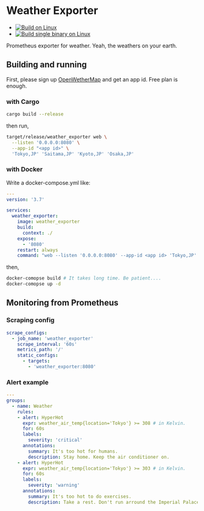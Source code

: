 # Weather Exporter

- [![Build on Linux](https://github.com/ledyba/weather_exporter/workflows/Build%20on%20Linux/badge.svg)](https://github.com/ledyba/weather_exporter/actions?query=workflow%3A%22Build+on+Linux%22)
- [![Build single binary on Linux](https://github.com/ledyba/weather_exporter/workflows/Build%20single%20binary%20on%20Linux/badge.svg)](https://github.com/ledyba/weather_exporter/actions?query=workflow%3A%22Build+single+binary+on+Linux%22)

Prometheus exporter for weather. Yeah, the weathers on your earth.

## Building and running

First, please sign up [OpenWetherMap](https://home.openweathermap.org/) and get an app id. Free plan is enough.

### with Cargo

```bash
cargo build --release
```

then run,

```bash
target/release/weather_exporter web \
  --listen '0.0.0.0:8080' \
  --app-id "<app id>" \
  'Tokyo,JP' 'Saitama,JP' 'Kyoto,JP' 'Osaka,JP'
```

### with Docker

Write a docker-compose.yml like:

```yaml
---
version: '3.7'

services:
  weather_exporter:
    image: weather_exporter
    build:
      context: ./
    expose:
      - '8080'
    restart: always
    command: "web --listen '0.0.0.0:8080' --app-id <app id> 'Tokyo,JP' 'Saitama,JP' 'Kyoto,JP' 'Osaka,JP'"
```

then,

```bash
docker-comopse build # It takes long time. Be patient....
docker-comopse up -d
```

## Monitoring from Prometheus

### Scraping config

```yaml
scrape_configs:
  - job_name: 'weather_exporter'
    scrape_interval: '60s'
    metrics_path: '/'
    static_configs:
      - targets:
        - 'weather_exporter:8080'
```

### Alert example

```yaml
---
groups:
  - name: Weather
    rules:
    - alert: HyperHot
      expr: weather_air_temp{location='Tokyo'} >= 308 # in Kelvin.
      for: 60s
      labels:
        severity: 'critical'
      annotations:
        summary: It's too hot for humans.
        description: Stay home. Keep the air conditioner on.
    - alert: HyperHot
      expr: weather_air_temp{location='Tokyo'} >= 303 # in Kelvin.
      for: 60s
      labels:
        severity: 'warning'
      annotations:
        summary: It's too hot to do exercises.
        description: Take a rest. Don't run arround the Imperial Palace.
```
